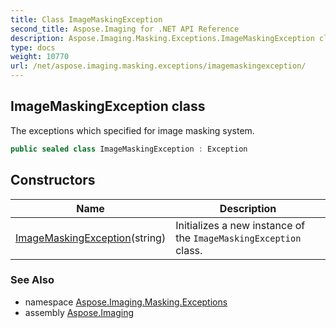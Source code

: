 ```yaml
---
title: Class ImageMaskingException
second_title: Aspose.Imaging for .NET API Reference
description: Aspose.Imaging.Masking.Exceptions.ImageMaskingException class. The exceptions which specified for image masking system
type: docs
weight: 10770
url: /net/aspose.imaging.masking.exceptions/imagemaskingexception/
---
```

## ImageMaskingException class

The exceptions which specified for image masking system.

```csharp
public sealed class ImageMaskingException : Exception
```

## Constructors

| Name | Description |
| --- | --- |
| [ImageMaskingException](imagemaskingexception/)(string) | Initializes a new instance of the `ImageMaskingException` class. |

### See Also

* namespace [Aspose.Imaging.Masking.Exceptions](../../aspose.imaging.masking.exceptions/)
* assembly [Aspose.Imaging](../../)


